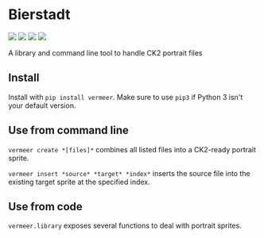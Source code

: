 # Bierstadt

[![](https://img.shields.io/pypi/v/vermeer?style=for-the-badge)](https://pypi.org/project/vermeer/)
[![](https://img.shields.io/pypi/dm/vermeer?style=for-the-badge)](https://pypi.org/project/vermeer/)
[![](https://img.shields.io/github/stars/krateng/ck2suite?style=for-the-badge&color=purple)](https://github.com/krateng/ck2suite/stargazers)
[![](https://img.shields.io/pypi/l/vermeer?style=for-the-badge)](https://github.com/krateng/ck2suite/blob/master/LICENSE)

A library and command line tool to handle CK2 portrait files

## Install

Install with `pip install vermeer`. Make sure to use `pip3` if Python 3 isn't your default version.


## Use from command line

`vermeer create *[files]*` combines all listed files into a CK2-ready portrait sprite.

`vermeer insert *source* *target* *index*` inserts the source file into the existing target sprite at the specified index.

## Use from code

`vermeer.library` exposes several functions to deal with portrait sprites.

